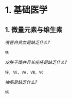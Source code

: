 # 1. 基础医学

## 1. 微量元素与维生素

_嘴唇白贫血是缺乏什么?_

```
铁
```

_皮肤干燥并且长痤疮是缺乏什么?_

```
锌, VE, VA, VB, VC
```

_抽筋是缺乏什么?_

```
钙
```
